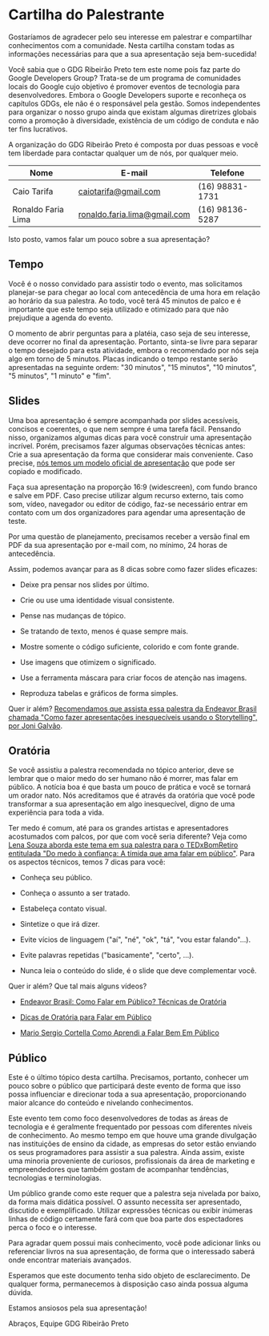 # Cartilha do Palestrante

Gostaríamos de agradecer pelo seu interesse em palestrar e compartilhar
conhecimentos com a comunidade. Nesta cartilha constam todas as informações
necessárias para que a sua apresentação seja bem-sucedida!

Você sabia que o GDG Ribeirão Preto tem este nome pois faz parte do Google
Developers Group? Trata-se de um programa de comunidades locais do Google cujo
objetivo é promover eventos de tecnologia para desenvolvedores. Embora o Google
Developers suporte e reconheça os capítulos GDGs, ele não é o responsável pela
gestão. Somos independentes para organizar o nosso grupo ainda que existam
algumas diretrizes globais como a promoção à diversidade, existência de um
código de conduta e não ter fins lucrativos.

A organização do GDG Ribeirão Preto é composta por duas pessoas e você tem
liberdade para contactar qualquer um de nós, por qualquer meio.

| Nome               | E-mail                       | Telefone        |
|--------------------|------------------------------|-----------------|
| Caio Tarifa        | [caiotarifa@gmail.com](mailto:caiotarifa@gmail.com?subject=Cartilha%20do%20Palestrante) | (16) 98831-1731 |
| Ronaldo Faria Lima | [ronaldo.faria.lima@gmail.com](mailto:ronaldo.faria.lima@gmail.com?subject=Cartilha%20do%20Palestrante) | (16) 98136-5287 | 

Isto posto, vamos falar um pouco sobre a sua apresentação?

## Tempo

Você é o nosso convidado para assistir todo o evento, mas solicitamos
planejar-se para chegar ao local com antecedência de uma hora em relação ao
horário da sua palestra. Ao todo, você terá 45 minutos de palco e é importante
que este tempo seja utilizado e otimizado para que não prejudique a agenda do
evento.

O momento de abrir perguntas para a platéia, caso seja de seu interesse, deve
ocorrer no final da apresentação. Portanto, sinta-se livre para separar o tempo
desejado para esta atividade, embora o recomendado por nós seja algo em torno de
5 minutos.  Placas indicando o tempo restante serão apresentadas na seguinte
ordem: "30 minutos", "15 minutos", "10 minutos", "5 minutos", "1 minuto" e
"fim".

## Slides

Uma boa apresentação é sempre acompanhada por slides acessíveis, concisos e
coerentes, o que nem sempre é uma tarefa fácil. Pensando nisso, organizamos
algumas dicas para você construir uma apresentação incrível. Porém, precisamos
fazer algumas observações técnicas antes: Crie a sua apresentação da forma que
considerar mais conveniente. Caso precise, [nós temos um modelo oficial de
apresentação](https://docs.google.com/presentation/d/1kiZ-MwR4a_QblRsspI6vRd_tVMdPNU7kmxc5YkQPZJ0/edit#slide=id.g4ff79f1114_2_0)
que pode ser copiado e modificado.

Faça sua apresentação na proporção 16:9 (widescreen), com fundo branco e salve
em PDF.  Caso precise utilizar algum recurso externo, tais como som, vídeo,
navegador ou editor de código, faz-se necessário entrar em contato com um dos
organizadores para agendar uma apresentação de teste.

Por uma questão de planejamento, precisamos receber a versão final em PDF da sua
apresentação por e-mail com, no mínimo, 24 horas de antecedência.

Assim, podemos avançar para as 8 dicas sobre como fazer slides eficazes:

* Deixe pra pensar nos slides por último.

* Crie ou use uma identidade visual consistente.

* Pense nas mudanças de tópico.

* Se tratando de texto, menos é quase sempre mais.

* Mostre somente o código suficiente, colorido e com fonte grande.

* Use imagens que otimizem o significado.

* Use a ferramenta máscara para criar focos de atenção nas imagens.

* Reproduza tabelas e gráficos de forma simples.

Quer ir além? [Recomendamos que assista essa palestra da Endeavor Brasil chamada
"Como fazer apresentações inesquecíveis usando o Storytelling", por Joni
Galvão](https://www.youtube.com/watch?v=ZAGhbUSQDf0).

## Oratória

Se você assistiu a palestra recomendada no tópico anterior, deve se lembrar que
o maior medo do ser humano não é morrer, mas falar em público. A notícia boa é
que basta um pouco de prática e você se tornará um orador nato. Nós acreditamos
que é através da oratória que você pode transformar a sua apresentação em algo
inesquecível, digno de uma experiência para toda a vida.

Ter medo é comum, até para os grandes artistas e apresentadores acostumados com
palcos, por que com você seria diferente? Veja como [Lena Souza aborda este tema
em sua palestra para o TEDxBomRetiro entitulada "Do medo à confiança: A tímida
que ama falar em público"](https://www.youtube.com/watch?v=fEZ_u8o6i98).  Para
os aspectos técnicos, temos 7 dicas para você:

* Conheça seu público.

* Conheça o assunto a ser tratado.

* Estabeleça contato visual.

* Sintetize o que irá dizer.

* Evite vícios de linguagem ("aí", "né", "ok", "tá", "vou estar falando"...).

* Evite palavras repetidas ("basicamente", "certo", ...).

* Nunca leia o conteúdo do slide, é o slide que deve complementar você.

Quer ir além? Que tal mais alguns vídeos?

* [Endeavor Brasil: Como Falar em Público? Técnicas de
  Oratória](https://www.youtube.com/watch?v=G_CsArW2NFo)

* [Dicas de Oratória para Falar em
  Público](https://www.youtube.com/watch?v=RmSVHOqlS0I)

* [Mario Sergio Cortella Como Aprendi a Falar Bem Em
  Público](https://www.youtube.com/watch?v=ZnO37EyF6yg)

## Público

Este é o último tópico desta cartilha. Precisamos, portanto, conhecer um pouco
sobre o público que participará deste evento de forma que isso possa influenciar
e direcionar toda a sua apresentação, proporcionando maior alcance do conteúdo e
nivelando conhecimentos.

Este evento tem como foco desenvolvedores de todas as áreas de tecnologia e é
geralmente frequentado por pessoas com diferentes níveis de conhecimento. Ao
mesmo tempo em que houve uma grande divulgação nas instituições de ensino da
cidade, as empresas do setor estão enviando os seus programadores para assistir
a sua palestra. Ainda assim, existe uma minoria proveniente de curiosos,
profissionais da área de marketing e empreendedores que também gostam de
acompanhar tendências, tecnologias e terminologias.

Um público grande como este requer que a palestra seja nivelada por baixo, da
forma mais didática possível. O assunto necessita ser apresentado, discutido e
exemplificado. Utilizar expressões técnicas ou exibir inúmeras linhas de código
certamente fará com que boa parte dos espectadores perca o foco e o interesse.

Para agradar quem possui mais conhecimento, você pode adicionar links ou
referenciar livros na sua apresentação, de forma que o interessado saberá onde
encontrar materiais avançados.

Esperamos que este documento tenha sido objeto de esclarecimento. De qualquer
forma, permanecemos à disposição caso ainda possua alguma dúvida.

Estamos ansiosos pela sua apresentação!

Abraços,
Equipe GDG Ribeirão Preto

